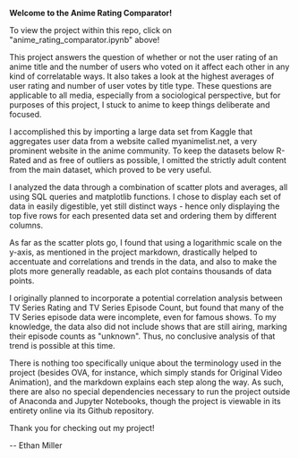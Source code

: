 **Welcome to the Anime Rating Comparator!**

To view the project within this repo, click on "anime_rating_comparator.ipynb" above!

This project answers the question of whether or not the user rating of an anime title and the number of users who voted on it affect each other in any kind of correlatable ways. It also takes a look at the highest averages of user rating and number of user votes by title type. These questions are applicable to all media, especially from a sociological perspective, but for purposes of this project, I stuck to anime to keep things deliberate and focused.

I accomplished this by importing a large data set from Kaggle that aggregates user data from a website called myanimelist.net, a very prominent website in the anime community. To keep the datasets below R-Rated and as free of outliers as possible, I omitted the strictly adult content from the main dataset, which proved to be very useful.

I analyzed the data through a combination of scatter plots and averages, all using SQL queries and matplotlib functions. I chose to display each set of data in easily digestible, yet still distinct ways - hence only displaying the top five rows for each presented data set and ordering them by different columns.

As far as the scatter plots go, I found that using a logarithmic scale on the y-axis, as mentioned in the project markdown, drastically helped to accentuate and correlations and trends in the data, and also to make the plots more generally readable, as each plot contains thousands of data points.

I originally planned to incorporate a potential correlation analysis between TV Series Rating and TV Series Episode Count, but found that many of the TV Series episode data were incomplete, even for famous shows. To my knowledge, the data also did not include shows that are still airing, marking their episode counts as "unknown". Thus, no conclusive analysis of that trend is possible at this time.

There is nothing too specifically unique about the terminology used in the project (besides OVA, for instance, which simply stands for Original Video Animation), and the markdown explains each step along the way. As such, there are also no special dependencies necessary to run the project outside of Anaconda and Jupyter Notebooks, though the project is viewable in its entirety online via its Github repository.

Thank you for checking out my project!


-- Ethan Miller
